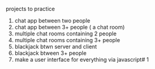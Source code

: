 
projects to practice
1. chat app between two people
2. chat app between 3+ people ( a chat room)
3. multiple chat rooms containing 2 people
4. multiple chat rooms containing 3+ people
5. blackjack btwn server and client
6. blackjack btween 3+ people
7. make a user interface for everything via javascript#
1